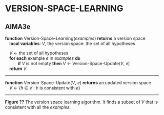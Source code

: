 # VERSION-SPACE-LEARNING

## AIMA3e
__function__ Version-Space-Learning(_examples_) __returns__ a version space  
&emsp;__local variables__: _V_, the version space: the set of all hypotheses  

&emsp;_V_ &larr; the set of all hypotheses  
&emsp;__for each__ example _e_ in _examples_ __do__  
&emsp;&emsp;&emsp;__if__ _V_ is not empty __then__ _V_ &larr; Version-Space-Update(_V_, _e_)  
&emsp;__return__ _V_  

---
__function__ Version-Space-Update(_V_, _e_) __returns__ an updated version space  
&emsp;_V_ &larr; \{_h_ &isin; _V_ : _h_ is consistent with _e_\}  

---
__Figure ??__ The version space learning algorithm. It finds a subset of _V_ that is consistent with all the _examples_.
